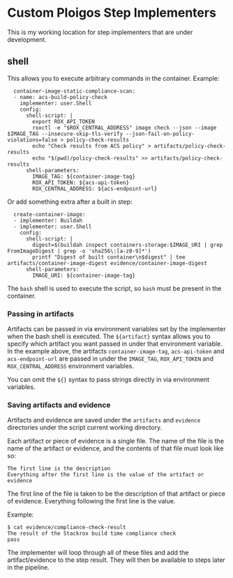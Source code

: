 # Custom Ploigos Step Implementers

This is my working location for step implementers that are under development.

## shell

This allows you to execute arbitrary commands in the container. Example:

```
  container-image-static-compliance-scan:
  - name: acs-build-policy-check
    implementer: user.Shell
    config:
      shell-script: |
        export ROX_API_TOKEN
        roxctl -e "$ROX_CENTRAL_ADDRESS" image check --json --image $IMAGE_TAG --insecure-skip-tls-verify --json-fail-on-policy-violations=false > policy-check-results
        echo "Check results from ACS policy" > artifacts/policy-check-results
        echo "$(pwd)/policy-check-results" >> artifacts/policy-check-results        
      shell-parameters:
        IMAGE_TAG: ${container-image-tag}
        ROX_API_TOKEN: ${acs-api-token}
        ROX_CENTRAL_ADDRESS: ${acs-endpoint-url}
```

Or add something extra after a built in step:

```
  create-container-image:
  - implementer: Buildah
  - implementer: user.Shell
    config:
      shell-script: |
        digest=$(buildah inspect containers-storage:$IMAGE_URI | grep FromImageDigest | grep -o 'sha256\:[a-z0-9]*')
        printf "Digest of built container\n$digest" | tee artifacts/container-image-digest evidence/container-image-digest        
      shell-parameters:
        IMAGE_URI: ${container-image-tag}
```

The `bash` shell is used to execute the script, so `bash` must be present in the container.

### Passing in artifacts

Artifacts can be passed in via environment variables set by the implementer when
the bash shell is executed. The `${artifact}` syntax allows you to specify which
artifact you want passed in under that environment variable. In the example above,
the artifacts `container-image-tag`, `acs-api-token` and `acs-endpoint-url` are
passed in under the `IMAGE_TAG`, `ROX_API_TOKEN` and `ROX_CENTRAL_ADDRESS` environment
variables.

You can omit the `${}` syntax to pass strings directly in via environment variables.

### Saving artifacts and evidence

Artifacts and evidence are saved under the `artifacts` and `evidence` directories
under the script current working directory.

Each artifact or piece of evidence is a single file. The name of the file is the name of
the artifact or evidence, and the contents of that file must look like so:

```
The first line is the description
Everything after the first line is the value of the artifact or evidence
```

The first line of the file is taken to be the description of that artifact or piece of evidence.
Everything following the first line is the value.

Example:

```
$ cat evidence/compliance-check-result
The result of the Stackrox build time compliance check
pass
```

The implementer will loop through all of these files and add the artifact/evidence
to the step result. They will then be available to steps later in the pipeline.
